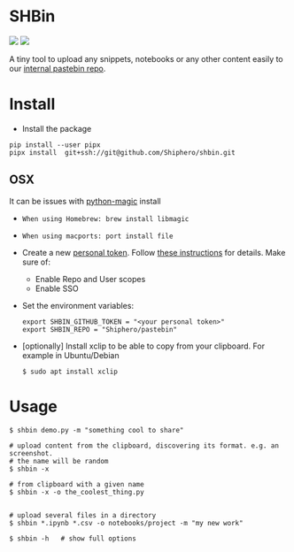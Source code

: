 # SHBin

![](https://github.com/Shiphero/shbin/actions/workflows/pytest.yml/badge.svg)
![](https://github.com/Shiphero/shbin/actions/workflows/black.yml/badge.svg)


A tiny tool to upload any snippets, notebooks or any other content easily to our [internal pastebin repo](https://github.com/Shiphero/pastebin).

# Install

- Install the package

```
pip install --user pipx
pipx install  git+ssh://git@github.com/Shiphero/shbin.git
```

## OSX
It can be issues with [python-magic](https://github.com/ahupp/python-magic#osx) install

- `When using Homebrew: brew install libmagic`
- `When using macports: port install file`



- Create a new [personal token](https://github.com/settings/tokens). Follow [these instructions](https://docs.github.com/en/authentication/keeping-your-account-and-data-secure/creating-a-personal-access-token) for details. Make sure of:
    
  - Enable Repo and User scopes
  - Enable SSO

- Set the environment variables:
    ```
    export SHBIN_GITHUB_TOKEN = "<your personal token>"
    export SHBIN_REPO = "Shiphero/pastebin" 
    ```
- [optionally] Install xclip to be able to copy from your clipboard. For example in Ubuntu/Debian
  
  
  ```console
  $ sudo apt install xclip
  ```

# Usage

```console
$ shbin demo.py -m "something cool to share"         

# upload content from the clipboard, discovering its format. e.g. an screenshot. 
# the name will be random
$ shbin -x          

# from clipboard with a given name
$ shbin -x -o the_coolest_thing.py


# upload several files in a directory
$ shbin *.ipynb *.csv -o notebooks/project -m "my new work"   

$ shbin -h   # show full options
```
